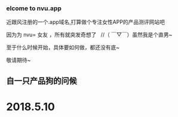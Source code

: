 ### elcome to nvu.app

 近跟风注册的一个.app域名,打算做个专注女性APP的产品测评网站吧
 
 因为为 nvu= 女友 ，所有就突发奇想了   //（ ￣▽￣）虽然我是个直男~
 
 至于什么时候开始，具体要如何做，都还没有底~
 
 敬请期待~   
 
## 自一只产品狗的问候 
# 2018.5.10
